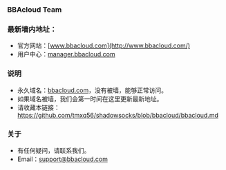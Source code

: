 ### BBAcloud Team
### 最新墙内地址：
- 官方网站：[www.bbacloud.com](http://www.bbacloud.com/)
- 用户中心：[manager.bbacloud.com](http://manager.bbacloud.com/)
### 说明
- 永久域名：[bbacloud.com](http://bbacloud.com/)，没有被墙，能够正常访问。
- 如果域名被墙，我们会第一时间在这里更新最新地址。
- 请收藏本链接：<https://github.com/tmxq56/shadowsocks/blob/bbacloud/bbacloud.md>
### 关于
- 有任何疑问，请联系我们。
- Email：support@bbacloud.com
